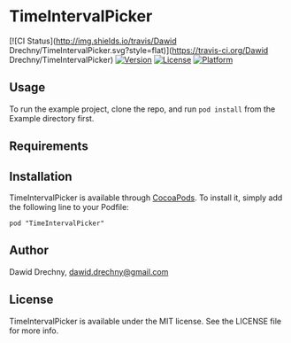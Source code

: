 # TimeIntervalPicker

[![CI Status](http://img.shields.io/travis/Dawid Drechny/TimeIntervalPicker.svg?style=flat)](https://travis-ci.org/Dawid Drechny/TimeIntervalPicker)
[![Version](https://img.shields.io/cocoapods/v/TimeIntervalPicker.svg?style=flat)](http://cocoadocs.org/docsets/TimeIntervalPicker)
[![License](https://img.shields.io/cocoapods/l/TimeIntervalPicker.svg?style=flat)](http://cocoadocs.org/docsets/TimeIntervalPicker)
[![Platform](https://img.shields.io/cocoapods/p/TimeIntervalPicker.svg?style=flat)](http://cocoadocs.org/docsets/TimeIntervalPicker)

## Usage

To run the example project, clone the repo, and run `pod install` from the Example directory first.

## Requirements

## Installation

TimeIntervalPicker is available through [CocoaPods](http://cocoapods.org). To install
it, simply add the following line to your Podfile:

    pod "TimeIntervalPicker"

## Author

Dawid Drechny, dawid.drechny@gmail.com

## License

TimeIntervalPicker is available under the MIT license. See the LICENSE file for more info.

